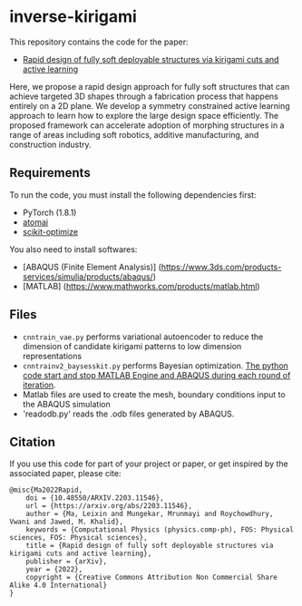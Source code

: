 # inverse-kirigami
This repository contains the code for the paper:
- [Rapid design of fully soft deployable structures via kirigami cuts and active learning](https://arxiv.org/abs/2203.11546)

Here, we propose a rapid design approach for fully soft structures that can achieve targeted 3D shapes through a fabrication process that happens entirely on a 2D plane. We develop a symmetry constrained active learning approach to learn how to explore the large design space efficiently. The proposed framework can accelerate adoption of morphing structures in a range of areas including soft robotics, additive manufacturing, and construction industry.

## Requirements
To run the code, you must install the following dependencies first:
- PyTorch (1.8.1)
- [atomai](https://github.com/pycroscopy/atomai)
- [scikit-optimize](https://scikit-optimize.github.io/stable/)

You also need to install softwares:
- [ABAQUS (Finite Element Analysis)] (https://www.3ds.com/products-services/simulia/products/abaqus/)
- [MATLAB] (https://www.mathworks.com/products/matlab.html)

## Files
- `cnntrain_vae.py` performs variational autoencoder to reduce the dimension of candidate kirigami patterns to low dimension representations
- `cnntrainv2_baysesskit.py` performs Bayesian optimization. [The python code start and stop MATLAB Engine and ABAQUS during each round of iteration](https://www.mathworks.com/help/matlab/matlab_external/start-the-matlab-engine-for-python.html).
- Matlab files are used to create the mesh, boundary conditions input to the ABAQUS simulation
- 'readodb.py' reads the .odb files generated by ABAQUS.

## Citation
If you use this code for part of your project or paper, or get inspired by the associated paper, please cite:  

    @misc{Ma2022Rapid,
        doi = {10.48550/ARXIV.2203.11546},
        url = {https://arxiv.org/abs/2203.11546},
        author = {Ma, Leixin and Mungekar, Mrunmayi and Roychowdhury, Vwani and Jawed, M. Khalid},
        keywords = {Computational Physics (physics.comp-ph), FOS: Physical sciences, FOS: Physical sciences},
        title = {Rapid design of fully soft deployable structures via kirigami cuts and active learning},
        publisher = {arXiv},
        year = {2022},
        copyright = {Creative Commons Attribution Non Commercial Share Alike 4.0 International}
    }
